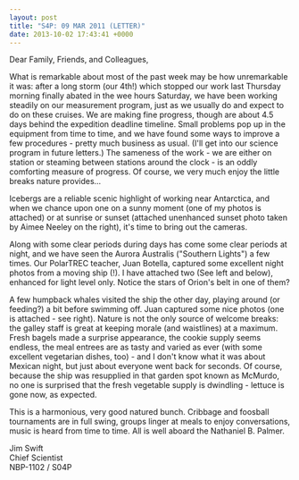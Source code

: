 ```yaml
---
layout: post
title: "S4P: 09 MAR 2011 (LETTER)"
date: 2013-10-02 17:43:41 +0000
---
```

Dear Family, Friends, and Colleagues,

What is remarkable about most of the past week may be how unremarkable it was:
after a long storm (our 4th!) which stopped our work last Thursday morning
finally abated in the wee hours Saturday, we have been working steadily on our
measurement program, just as we usually do and expect to do on these cruises.
We are making fine progress, though are about 4.5 days behind the expedition
deadline timeline. Small problems pop up in the equipment from time to time,
and we have found some ways to improve a few procedures - pretty much business
as usual. (I'll get into our science program in future letters.) The sameness
of the work - we are either on station or steaming between stations around the
clock - is an oddly comforting measure of progress. Of course, we very much
enjoy the little breaks nature provides...

Icebergs are a reliable scenic highlight of working near Antarctica, and when
we chance upon one on a sunny moment (one of my photos is attached) or at
sunrise or sunset (attached unenhanced sunset photo taken by Aimee Neeley on
the right), it's time to bring out the cameras.

Along with some clear periods during days has come some clear periods at
night, and we have seen the Aurora Australis ("Southern Lights") a few times.
Our PolarTREC teacher, Juan Botella, captured some excellent night photos from
a moving ship (!). I have attached two (See left and below), enhanced for
light level only. Notice the stars of Orion's belt in one of them?

A few humpback whales visited the ship the other day, playing around (or
feeding?) a bit before swimming off. Juan captured some nice photos (one is
attached - see right). Nature is not the only source of welcome breaks: the
galley staff is great at keeping morale (and waistlines) at a maximum. Fresh
bagels made a surprise appearance, the cookie supply seems endless, the meal
entrees are as tasty and varied as ever (with some excellent vegetarian
dishes, too) - and I don't know what it was about Mexican night, but just
about everyone went back for seconds. Of course, because the ship was
resupplied in that garden spot known as McMurdo, no one is surprised that the
fresh vegetable supply is dwindling - lettuce is gone now, as expected.

This is a harmonious, very good natured bunch. Cribbage and foosball
tournaments are in full swing, groups linger at meals to enjoy conversations,
music is heard from time to time. All is well aboard the Nathaniel B. Palmer.

Jim Swift  
Chief Scientist  
NBP-1102 / S04P


